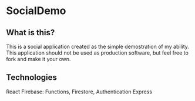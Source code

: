 # SocialDemo

## What is this?
This is a social application created as the simple demostration of my ability. This application should not be used as production software, but feel free to fork and make it your own.

## Technologies
React
Firebase: Functions, Firestore, Authentication
Express